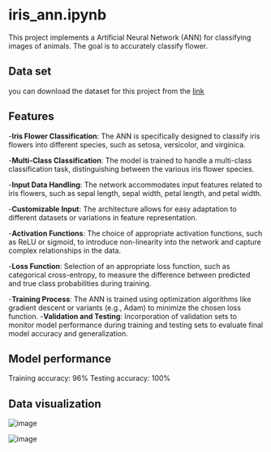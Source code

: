 # iris_ann.ipynb
This project implements a Artificial Neural Network (ANN) for classifying images of animals. The goal is to accurately classify flower. 
## Data set
you can download the dataset for this project from the [link](https://www.kaggle.com/datasets/arshid/iris-flower-dataset/download?datasetVersionNumber=1)
## Features
-**Iris Flower Classification**:
The ANN is specifically designed to classify iris flowers into different species, such as setosa, versicolor, and virginica.

-**Multi-Class Classification**:
The model is trained to handle a multi-class classification task, distinguishing between the various iris flower species.

-**Input Data Handling**:
The network accommodates input features related to iris flowers, such as sepal length, sepal width, petal length, and petal width.

-**Customizable Input**:
The architecture allows for easy adaptation to different datasets or variations in feature representation.

-**Activation Functions**:
The choice of appropriate activation functions, such as ReLU or sigmoid, to introduce non-linearity into the network and capture complex relationships in the data.

-**Loss Function**:
Selection of an appropriate loss function, such as categorical cross-entropy, to measure the difference between predicted and true class probabilities during training.

-**Training Process**:
The ANN is trained using optimization algorithms like gradient descent or variants (e.g., Adam) to minimize the chosen loss function.
-**Validation and Testing**:
Incorporation of validation sets to monitor model performance during training and testing sets to evaluate final model accuracy and generalization.
## Model performance
Training accuracy: 96%
Testing accuracy: 100%

## Data visualization
![image](https://github.com/srithak1204/iris_flowers_ann/assets/127855107/524ddad6-6aea-4feb-906f-235872faae55)

![image](https://github.com/srithak1204/iris_flowers_ann/assets/127855107/6c9e2b90-b95a-4aef-936d-6e8aebe8bc81)
